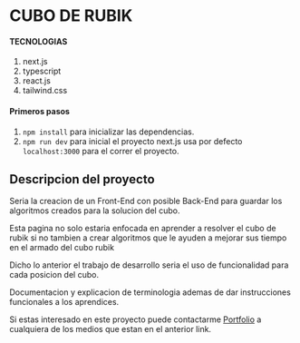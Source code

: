 # CUBO DE RUBIK

#### TECNOLOGIAS

1. next.js
2. typescript
3. react.js
4. tailwind.css

#### Primeros pasos

1. `npm install` para inicializar las dependencias.
2. `npm run dev` para inicial el proyecto next.js usa por defecto `localhost:3000` para el correr el proyecto.

## Descripcion del proyecto

Seria la creacion de un Front-End con posible Back-End para guardar los algoritmos creados para la solucion del cubo.

Esta pagina no solo estaria enfocada en aprender a resolver el cubo de rubik si no tambien a crear algoritmos que le ayuden a mejorar sus tiempo en el armado del cubo rubik 

Dicho lo anterior el trabajo de desarrollo seria el uso de funcionalidad para cada posicion del cubo.

Documentacion y explicacion de terminologia ademas de dar instrucciones funcionales a los aprendices.

Si estas interesado en este proyecto puede contactarme <a href="https://wilsonsanchez.vercel.app/">Portfolio</a> a cualquiera de los medios que estan en el anterior link.